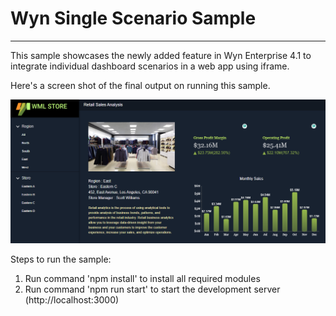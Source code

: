# Wyn Single Scenario Sample
----------------------------------
This sample showcases the newly added feature in Wyn Enterprise 4.1 to integrate individual dashboard scenarios in a web app using iframe.

Here's a screen shot of the final output on running this sample.

![alt text](Screenshot.PNG)

Steps to run the sample:
1. Run command 'npm install' to install all required modules
2. Run command 'npm run start' to start the development server (http://localhost:3000)
